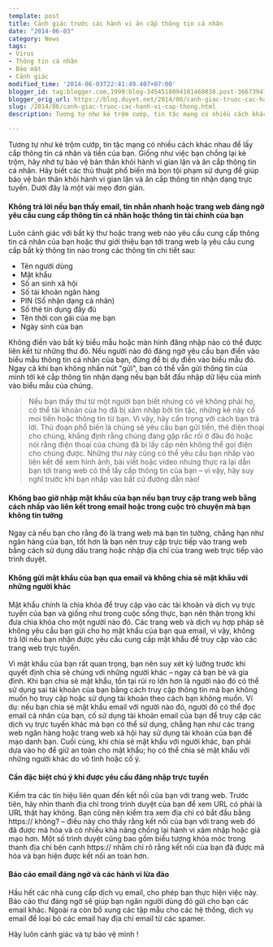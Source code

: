 ```yaml
---
template: post
title: Cảnh giác trước các hành vi ăn cắp thông tin cá nhân
date: "2014-06-03"
category: News
tags:
- Virus
- Thông tin cá nhân
- Bảo mật
- Cảnh giác
modified_time: '2014-06-03T22:41:49.407+07:00'
blogger_id: tag:blogger.com,1999:blog-3454518094181460838.post-3667394738206683579
blogger_orig_url: https://blog.duyet.net/2014/06/canh-giac-truoc-cac-hanh-vi-cap-thong.html
slug: /2014/06/canh-giac-truoc-cac-hanh-vi-cap-thong.html
description: Tương tự như kẻ trộm cướp, tin tặc mạng có nhiều cách khác nhau để lấy cắp thông tin cá nhân và tiền của bạn. Giống như việc bạn chống lại kẻ trộm, hãy nhớ tự bảo vệ bản thân khỏi hành vi gian lận và ăn cắp thông tin cá nhân. 

---
```


Tương tự như kẻ trộm cướp, tin tặc mạng có nhiều cách khác nhau để lấy cắp thông tin cá nhân và tiền của bạn. Giống như việc bạn chống lại kẻ trộm, hãy nhớ tự bảo vệ bản thân khỏi hành vi gian lận và ăn cắp thông tin cá nhân. 
Hãy biết các thủ thuật phổ biến mà bọn tội phạm sử dụng để giúp bảo vệ bản thân khỏi hành vi gian lận và ăn cắp thông tin nhận dạng trực tuyến. Dưới đây là một vài mẹo đơn giản.

#### Không trả lời nếu bạn thấy email, tin nhắn nhanh hoặc trang web đáng ngờ yêu cầu cung cấp thông tin cá nhân hoặc thông tin tài chính của bạn ####
Luôn cảnh giác với bất kỳ thư hoặc trang web nào yêu cầu cung cấp thông tin cá nhân của bạn hoặc thư giới thiệu bạn tới trang web lạ yêu cầu cung cấp bất kỳ thông tin nào trong các thông tin chi tiết sau:

- Tên người dùng
- Mật khẩu
- Số an sinh xã hội
- Số tài khoản ngân hàng
- PIN (Số nhận dạng cá nhân)
- Số thẻ tín dụng đầy đủ
- Tên thời con gái của mẹ bạn
- Ngày sinh của bạn

Không điền vào bất kỳ biểu mẫu hoặc màn hình đăng nhập nào có thể được liên kết từ những thư đó. Nếu người nào đó đáng ngờ yêu cầu bạn điền vào biểu mẫu thông tin cá nhân của bạn, đừng để bị dụ điền vào biểu mẫu đó. Ngay cả khi bạn không nhấn nút "gửi", bạn có thể vẫn gửi thông tin của mình tới kẻ cắp thông tin nhận dạng nếu bạn bắt đầu nhập dữ liệu của mình vào biểu mẫu của chúng.

> Nếu bạn thấy thư từ một người bạn biết nhưng có vẻ không phải họ, có thể tài khoản của họ đã bị xâm nhập bởi tin tặc, những kẻ này cố moi tiền hoặc thông tin từ bạn. Vì vậy, hãy cẩn trọng với cách bạn trả lời.
> Thủ đoạn phổ biến là chúng sẽ yêu cầu bạn gửi tiền, thẻ điện thoại cho chúng, khẳng định rằng chúng đang gặp rắc rối ở đâu đó hoặc nói rằng điện thoại của chúng đã bị lấy cắp nên không thể gọi điện cho chúng được. Những thư này cũng có thể yêu cầu bạn nhấp vào liên kết để xem hình ảnh, bài viết hoặc video nhưng thực ra lại dẫn bạn tới trang web có thể lấy cắp thông tin của bạn – vì vậy, hãy suy nghĩ trước khi bạn nhấp vào bất cứ đường dẫn nào!

#### Không bao giờ nhập mật khẩu của bạn nếu bạn truy cập trang web bằng cách nhấp vào liên kết trong email hoặc trong cuộc trò chuyện mà bạn không tin tưởng ####
Ngay cả nếu bạn cho rằng đó là trang web mà bạn tin tưởng, chẳng hạn như ngân hàng của bạn, tốt hơn là bạn nên truy cập trực tiếp vào trang web bằng cách sử dụng dấu trang hoặc nhập địa chỉ của trang web trực tiếp vào trình duyệt.

#### Không gửi mật khẩu của bạn qua email và không chia sẻ mật khẩu với những người khác ####
Mật khẩu chính là chìa khóa để truy cập vào các tài khoản và dịch vụ trực tuyến của bạn và giống như trong cuộc sống thực, bạn nên thận trọng khi đưa chìa khóa cho một người nào đó. Các trang web và dịch vụ hợp pháp sẽ không yêu cầu bạn gửi cho họ mật khẩu của bạn qua email, vì vậy, không trả lời nếu bạn nhận được yêu cầu cung cấp mật khẩu để truy cập vào các trang web trực tuyến.

Vì mật khẩu của bạn rất quan trọng, bạn nên suy xét kỹ lưỡng trước khi quyết định chia sẻ chúng với những người khác – ngay cả bạn bè và gia đình. Khi bạn chia sẻ mật khẩu, tồn tại rủi ro lớn hơn là người nào đó có thể sử dụng sai tài khoản của bạn bằng cách truy cập thông tin mà bạn không muốn họ truy cập hoặc sử dụng tài khoản theo cách bạn không muốn. Ví dụ: nếu bạn chia sẻ mật khẩu email với người nào đó, người đó có thể đọc email cá nhân của bạn, cố sử dụng tài khoản email của bạn để truy cập các dịch vụ trực tuyến khác mà bạn có thể sử dụng, chẳng hạn như các trang web ngân hàng hoặc trang web xã hội hay sử dụng tài khoản của bạn để mạo danh bạn. Cuối cùng, khi chia sẻ mật khẩu với người khác, bạn phải dựa vào họ để giữ an toàn cho mật khẩu; họ có thể chia sẻ mật khẩu với những người khác do vô tình hoặc cố ý.

#### Cần đặc biệt chú ý khi được yêu cầu đăng nhập trực tuyến ####
Kiểm tra các tín hiệu liên quan đến kết nối của bạn với trang web.
Trước tiên, hãy nhìn thanh địa chỉ trong trình duyệt của bạn để xem URL có phải là URL thật hay không. Bạn cũng nên kiểm tra xem địa chỉ có bắt đầu bằng https:// không? – điều này cho thấy rằng kết nối của bạn với trang web đó đã được mã hóa và có nhiều khả năng chống lại hành vi xâm nhập hoặc giả mạo hơn. Một số trình duyệt cũng bao gồm biểu tượng khóa móc trong thanh địa chỉ bên cạnh https:// nhằm chỉ rõ rằng kết nối của bạn đã được mã hóa và bạn hiện được kết nối an toàn hơn.

#### Báo cáo email đáng ngờ và các hành vi lừa đảo ####
Hầu hết các nhà cung cấp dịch vụ email, cho phép bạn thực hiện việc này. Báo cáo thư đáng ngờ sẽ giúp bạn ngăn người dùng đó gửi cho bạn các email khác. Ngoài ra còn bổ xung các tập mẫu cho các hệ thống, dịch vụ email để loại bỏ các email hay địa chỉ email từ các spamer.

Hãy luôn cảnh giác và tự bảo vệ mình !

